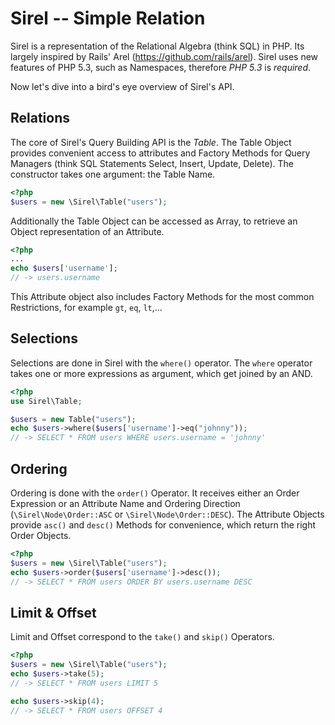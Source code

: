 Sirel -- Simple Relation
========================

Sirel is a representation of the Relational Algebra (think SQL) in PHP. Its largely inspired
by Rails' Arel (https://github.com/rails/arel). Sirel uses new features of PHP 5.3, such as Namespaces,
therefore *PHP 5.3* is *required*.

Now let's dive into a bird's eye overview of Sirel's API.

## Relations

The core of Sirel's Query Building API is the _Table_. The Table Object provides convenient
access to attributes and Factory Methods for Query Managers (think SQL Statements 
Select, Insert, Update, Delete). The constructor takes one argument: the Table Name.

```php
<?php
$users = new \Sirel\Table("users");
```

Additionally the Table Object can be accessed as Array, to retrieve an Object 
representation of an Attribute.

```php
<?php
...
echo $users['username'];
// -> users.username
```

This Attribute object also includes Factory Methods for the most common 
Restrictions, for example `gt`, `eq`, `lt`,...

## Selections

Selections are done in Sirel with the `where()` operator. The `where`
operator takes one or more expressions as argument, which get joined
by an AND.

```php
<?php
use Sirel\Table;

$users = new Table("users");
echo $users->where($users['username']->eq("johnny"));
// -> SELECT * FROM users WHERE users.username = 'johnny'
```

## Ordering

Ordering is done with the `order()` Operator. It receives either an Order Expression
or an Attribute Name and Ordering Direction (`\Sirel\Node\Order::ASC` or `\Sirel\Node\Order::DESC`).
The Attribute Objects provide `asc()` and `desc()` Methods for convenience, which return
the right Order Objects.

```php
<?php
$users = new \Sirel\Table("users");
echo $users->order($users['username']->desc());
// -> SELECT * FROM users ORDER BY users.username DESC
```

## Limit & Offset

Limit and Offset correspond to the `take()` and `skip()` Operators. 

```php
<?php
$users = new \Sirel\Table("users");
echo $users->take(5);
// -> SELECT * FROM users LIMIT 5

echo $users->skip(4);
// -> SELECT * FROM users OFFSET 4
```


